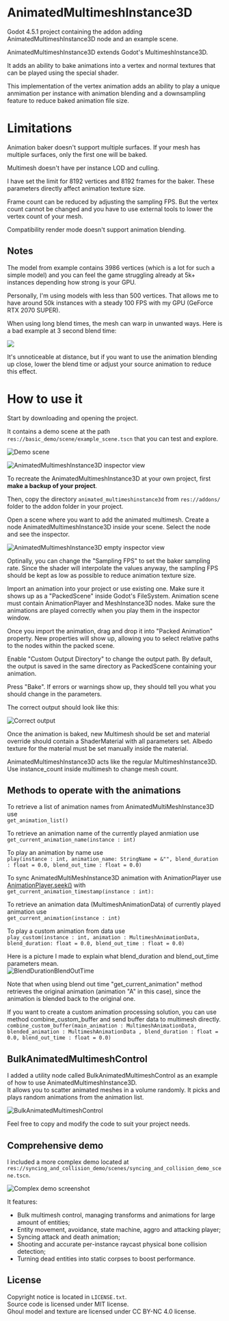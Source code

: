 # AnimatedMultimeshInstance3D

Godot 4.5.1 project containing the addon adding AnimatedMultimeshInstance3D node and an example scene.

AnimatedMultimeshInstance3D extends Godot's MultimeshInstance3D.

It adds an ability to bake animations into a vertex and normal textures that can be played using the special shader.

This implementation of the vertex animation adds an ability to play a unique anmimation per instance with animation blending and a downsampling feature to reduce baked animation file size.


# Limitations

Animation baker doesn't support multiple surfaces. If your mesh has multiple surfaces, only the first one will be baked.

Multimesh doesn't have per instance LOD and culling.

I have set the limit for 8192 vertices and 8192 frames for the baker. These parameters directly affect animation texture size.

Frame count can be reduced by adjusting the sampling FPS. But the vertex count cannot be changed and you have to use external tools to lower the vertex count of your mesh.

Compatibility render mode doesn't support animation blending.

## Notes

The model from example contains 3986 vertices (which is a lot for such a simple model) and you can feel the game struggling already at 5k+ instances depending how strong is your GPU.

Personally, I'm using models with less than 500 vertices. That allows me to have around 50k instances with a steady 100 FPS with my GPU (GeForce RTX 2070 SUPER).

When using long blend times, the mesh can warp in unwanted ways. Here is a bad example at 3 second blend time:

<img src="images/Gif1.gif">

It's unnoticeable at distance, but if you want to use the animation blending up close, lower the blend time or adjust your source animation to reduce this effect.

# How to use it

Start by downloading and opening the project.

It contains a demo scene at the path `res://basic_demo/scene/example_scene.tscn` that you can test and explore.

![Demo scene](images/Screenshot2.png)

![AnimatedMultimeshInstance3D inspector view](images/Screenshot1.png)


To recreate the AnimatedMultimeshInstance3D at your own project, first **make a backup of your project**.

Then, copy the directory `animated_multimeshinstance3d` from `res://addons/` folder to the addon folder in your project.

Open a scene where you want to add the animated multimesh. Create a node AnimatedMultimeshInstance3D inside your scene. Select the node and see the inspector.

![AnimatedMultimeshInstance3D empty inspector view](images/Screenshot3.png)

Optinally, you can change the "Sampling FPS" to set the baker sampling rate. Since the shader will interpolate the values anyway, the sampling FPS should be kept as low as possible to reduce animation texture size.

Import an animation into your project or use existing one. Make sure it shows up as a "PackedScene" inside Godot's FileSystem. Animation scene must contain AnimationPlayer and MeshInstance3D nodes. Make sure the animations are played correctly when you play them in the inspector window. 

Once you import the animation, drag and drop it into "Packed Animation" property. New properties will show up, allowing you to select relative paths to the nodes within the packed scene. 

Enable "Custom Output Directory" to change the output path. By default, the output is saved in the same directory as PackedScene containing your animation.

Press "Bake". If errors or warnings show up, they should tell you what you should change in the parameters.

The correct output should look like this:

![Correct output](images/Screenshot4.png)


Once the animation is baked, new Multimesh should be set and material override should contain a ShaderMaterial with all parameters set. Albedo texture for the material must be set manually inside the material.

AnimatedMultimeshInstance3D acts like the regular MultimeshInstance3D. Use instance_count inside multimesh to change mesh count.

## Methods to operate with the animations

To retrieve a list of animation names from AnimatedMultiMeshInstance3D use  
`get_animation_list()`

To retrieve an animation name of the currently played anmiation use  
`get_current_animation_name(instance : int)`

To play an animation by name use  
`play(instance : int, animation_name: StringName = &"", blend_duration : float = 0.0, blend_out_time : float = 0.0)`

To sync AnimatedMultiMeshInstance3D animation with AnimationPlayer use [AnimationPlayer.seek()](https://docs.godotengine.org/en/stable/classes/class_animationplayer.html#class-animationplayer-method-seek) with  
`get_current_animation_timestamp(instance : int):`

To retrieve an animation data (MultimeshAnimationData) of currently played animation use  
`get_current_animation(instance : int)`

To play a custom animation from data use  
`play_custom(instance : int, animation : MultimeshAnimationData, blend_duration: float = 0.0, blend_out_time : float = 0.0)`

Here is a picture I made to explain what blend_duration and blend_out_time parameters mean.  
![BlendDurationBlendOutTime](images/BlendDurationBlendOutTime.png)

Note that when using blend out time "get_current_animation" method retrieves the original animation (animation "A" in this case), since the animation is blended back to the original one.

If you want to create a custom animation processing solution, you can use method combine_custom_buffer and send buffer data to multimesh directly.  
`combine_custom_buffer(main_animation : MultimeshAnimationData, blended_animation : MultimeshAnimationData , blend_duration : float = 0.0, blend_out_time : float = 0.0)`

## BulkAnimatedMultimeshControl

I added a utility node called BulkAnimatedMultimeshControl as an example of how to use AnimatedMultimeshInstance3D.  
It allows you to scatter animated meshes in a volume randomly. It picks and plays random animations from the animation list.

![BulkAnimatedMultimeshControl](images/Screenshot5.png)

Feel free to copy and modify the code to suit your project needs.

## Comprehensive demo

I included a more complex demo located at `res://syncing_and_collision_demo/scenes/syncing_and_collision_demo_scene.tscn`.

![Complex demo screenshot](images/Screenshot6.png)

It features:
- Bulk multimesh control, managing transforms and animations for large amount of entities;
- Entity movement, avoidance, state machine, aggro and attacking player;
- Syncing attack and death animation;
- Shooting and accurate per-instance raycast physical bone collision detection;
- Turning dead entities into static corpses to boost performance.

## License

Copyright notice is located in `LICENSE.txt`.  
Source code is licensed under MIT license.  
Ghoul model and texture are licensed under CC BY-NC 4.0 license.
